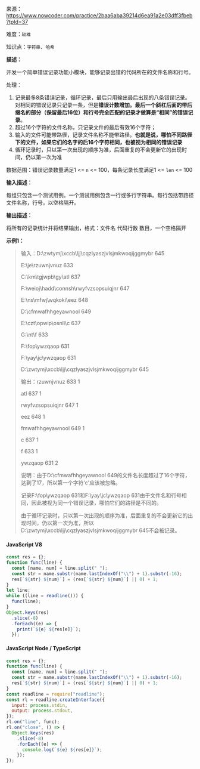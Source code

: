 来源：<https://www.nowcoder.com/practice/2baa6aba39214d6ea91a2e03dff3fbeb?tpId=37>

难度：`较难`

知识点：`字符串`、`哈希`

**描述：**

开发一个简单错误记录功能小模块，能够记录出错的代码所在的文件名称和行号。

处理：

1. 记录最多8条错误记录，循环记录，最后只用输出最后出现的八条错误记录。对相同的错误记录只记录一条，但是**错误计数增加。最后一个斜杠后面的带后缀名的部分（保留最后16位）和行号完全匹配的记录才做算是“相同”的错误记录**。
2. 超过16个字符的文件名称，只记录文件的最后有效16个字符；
3. 输入的文件可能带路径，记录文件名称不能带路径。**也就是说，哪怕不同路径下的文件，如果它们的名字的后16个字符相同，也被视为相同的错误记录**
4. 循环记录时，只以第一次出现的顺序为准，后面重复的不会更新它的出现时间，仍以第一次为准

数据范围：错误记录数量满足1 <= `n` <= 100，每条记录长度满足1 <= `len` <= 100

**输入描述：**

每组只包含一个测试用例。一个测试用例包含一行或多行字符串。每行包括带路径文件名称，行号，以空格隔开。

**输出描述：**

将所有的记录统计并将结果输出，格式：文件名 代码行数 数目，一个空格隔开

**示例1：**

> 输入：D:\zwtymj\xccb\ljj\cqzlyaszjvlsjmkwoqijggmybr 645
>
> E:\je\rzuwnjvnuz 633
>
> C:\km\tgjwpb\gy\atl 637
>
> F:\weioj\hadd\connsh\rwyfvzsopsuiqjnr 647
>
> E:\ns\mfwj\wqkoki\eez 648
>
> D:\cfmwafhhgeyawnool 649
>
> E:\czt\opwip\osnll\c 637
>
> G:\nt\f 633
>
> F:\fop\ywzqaop 631
>
> F:\yay\jc\ywzqaop 631
>
> D:\zwtymj\xccb\ljj\cqzlyaszjvlsjmkwoqijggmybr 645
>
> 输出：rzuwnjvnuz 633 1
>
> atl 637 1
>
> rwyfvzsopsuiqjnr 647 1
>
> eez 648 1
>
> fmwafhhgeyawnool 649 1
>
> c 637 1
>
> f 633 1
>
> ywzqaop 631 2
>
> 说明：由于D:\cfmwafhhgeyawnool 649的文件名长度超过了16个字符，达到了17，所以第一个字符'c'应该被忽略。
>
> 记录F:\fop\ywzqaop 631和F:\yay\jc\ywzqaop 631由于文件名和行号相同，因此被视为同一个错误记录，哪怕它们的路径是不同的。
>
> 由于循环记录时，只以第一次出现的顺序为准，后面重复的不会更新它的出现时间，仍以第一次为准，所以D:\zwtymj\xccb\ljj\cqzlyaszjvlsjmkwoqijggmybr 645不会被记录。

<!-- tabs:start -->

#### **JavaScript V8**

```javascript
const res = {};
function func(line) {
  const [name, num] = line.split(" ");
  const str = name.substr(name.lastIndexOf("\\") + 1).substr(-16);
  res[`${str} ${num}`] = (res[`${str} ${num}`] || 0) + 1;
}
let line;
while ((line = readline())) {
  func(line);
}
Object.keys(res)
  .slice(-8)
  .forEach((e) => {
    print(`${e} ${res[e]}`);
  });
```

#### **JavaScript Node / TypeScript**

```javascript
const res = {};
function func(line) {
  const [name, num] = line.split(" ");
  const str = name.substr(name.lastIndexOf("\\") + 1).substr(-16);
  res[`${str} ${num}`] = (res[`${str} ${num}`] || 0) + 1;
}
const readline = require("readline");
const rl = readline.createInterface({
  input: process.stdin,
  output: process.stdout,
});
rl.on("line", func);
rl.on("close", () => {
  Object.keys(res)
    .slice(-8)
    .forEach((e) => {
      console.log(`${e} ${res[e]}`);
    });
});
```

<!-- tabs:end -->
